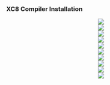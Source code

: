 ### **XC8 Compiler Installation**
<div align="center"><img src="img/xc01.png"></div>
<div align="center"><img src="img/xc02.png"></div>
<div align="center"><img src="img/xc03.png"></div>
<div align="center"><img src="img/xc04.png"></div>
<div align="center"><img src="img/xc05.png"></div>
<div align="center"><img src="img/xc06.png"></div>
<div align="center"><img src="img/xc07.png"></div>
<div align="center"><img src="img/xc08.png"></div>
<div align="center"><img src="img/xc09.png"></div>
<div align="center"><img src="img/xc10.png"></div>